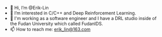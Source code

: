 - 👋 Hi, I’m @Erik-Lin
- 👀 I’m interested in C/C++ and Deep Reinforcement Learning.
- 🌱 I'm working as a software engineer and I have a DRL studio inside of the Fudan University which called FudanIDS.
- 📫 How to reach me: erik_lin@163.com

<!---
Erik-Lin/Erik-Lin is a ✨ special ✨ repository because its `README.md` (this file) appears on your GitHub profile.
You can click the Preview link to take a look at your changes.
--->

